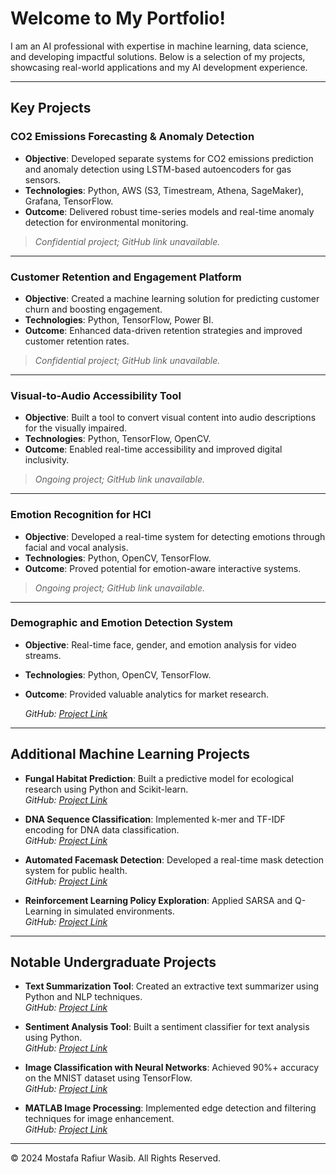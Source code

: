 # Welcome to My Portfolio!

I am an AI professional with expertise in machine learning, data science, and developing impactful solutions. Below is a selection of my projects, showcasing real-world applications and my AI development experience.

---

## Key Projects

### **CO2 Emissions Forecasting & Anomaly Detection**
- **Objective**: Developed separate systems for CO2 emissions prediction and anomaly detection using LSTM-based autoencoders for gas sensors.
- **Technologies**: Python, AWS (S3, Timestream, Athena, SageMaker), Grafana, TensorFlow.
- **Outcome**: Delivered robust time-series models and real-time anomaly detection for environmental monitoring.

> *Confidential project; GitHub link unavailable.*

---

### **Customer Retention and Engagement Platform**
- **Objective**: Created a machine learning solution for predicting customer churn and boosting engagement.
- **Technologies**: Python, TensorFlow, Power BI.
- **Outcome**: Enhanced data-driven retention strategies and improved customer retention rates.

> *Confidential project; GitHub link unavailable.*

---

### **Visual-to-Audio Accessibility Tool**
- **Objective**: Built a tool to convert visual content into audio descriptions for the visually impaired.
- **Technologies**: Python, TensorFlow, OpenCV.
- **Outcome**: Enabled real-time accessibility and improved digital inclusivity.

> *Ongoing project; GitHub link unavailable.*

---

### **Emotion Recognition for HCI**
- **Objective**: Developed a real-time system for detecting emotions through facial and vocal analysis.
- **Technologies**: Python, OpenCV, TensorFlow.
- **Outcome**: Proved potential for emotion-aware interactive systems.

> *Ongoing project; GitHub link unavailable.*

---

### **Demographic and Emotion Detection System**
- **Objective**: Real-time face, gender, and emotion analysis for video streams.
- **Technologies**: Python, OpenCV, TensorFlow.
- **Outcome**: Provided valuable analytics for market research.

  *GitHub: [Project Link](https://github.com/mrw-soumik/Real-Time-Face-Age-Gender-and-Emotion-Detection-System)*

---

## Additional Machine Learning Projects

- **Fungal Habitat Prediction**: Built a predictive model for ecological research using Python and Scikit-learn.  
  *GitHub: [Project Link](https://github.com/mrw-soumik/Fungal_Habitat_Prediction)*

- **DNA Sequence Classification**: Implemented k-mer and TF-IDF encoding for DNA data classification.  
  *GitHub: [Project Link](https://github.com/mrw-soumik/DNA_Sequence_Classification)*

- **Automated Facemask Detection**: Developed a real-time mask detection system for public health.  
  *GitHub: [Project Link](https://github.com/mrw-soumik/Automated_Facemask_Detection)*

- **Reinforcement Learning Policy Exploration**: Applied SARSA and Q-Learning in simulated environments.  
  *GitHub: [Project Link](https://github.com/mrw-soumik/Reinforcement_Policies)*

---

## Notable Undergraduate Projects

- **Text Summarization Tool**: Created an extractive text summarizer using Python and NLP techniques.  
  *GitHub: [Project Link](https://github.com/mrw-soumik/Text_Summarization_Tool)*

- **Sentiment Analysis Tool**: Built a sentiment classifier for text analysis using Python.  
  *GitHub: [Project Link](https://github.com/mrw-soumik/Sentiment-Analysis-Tool)*

- **Image Classification with Neural Networks**: Achieved 90%+ accuracy on the MNIST dataset using TensorFlow.  
  *GitHub: [Project Link](https://github.com/mrw-soumik/Neural-Network-for-Image-Classification-using-MNIST-Dataset/tree/main)*

- **MATLAB Image Processing**: Implemented edge detection and filtering techniques for image enhancement.  
  *GitHub: [Project Link](https://github.com/mrw-soumik/Image-Processing-Edge-Detection-and-Filtering-in-MATLAB/tree/main)*

---

&copy; 2024 Mostafa Rafiur Wasib. All Rights Reserved.
